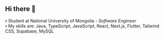 ## Hi there 👋

<b>›</b> Student at National University of Mongolia <i>- Software Engineer </i><br>
<b>›</b> My skills are: Java, TypeScript, JavaScript, React, Next.js, Flutter, Tailwind CSS, Supabase, MySQL<br>
